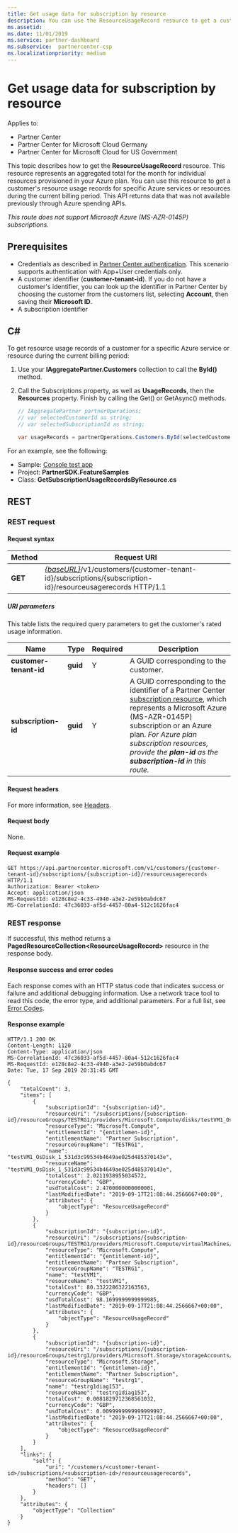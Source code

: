 ```yaml
---
title: Get usage data for subscription by resource
description: You can use the ResourceUsageRecord resource to get a customer's resource usage records for specific Azure services or resources during the current billing period.
ms.assetid: 
ms.date: 11/01/2019
ms.service: partner-dashboard
ms.subservice:  partnercenter-csp
ms.localizationpriority: medium
---
```


# Get usage data for subscription by resource

Applies to:

- Partner Center
- Partner Center for Microsoft Cloud Germany
- Partner Center for Microsoft Cloud for US Government

This topic describes how to get the **ResourceUsageRecord** resource. This resource represents an aggregated total for the month for individual resources provisioned in your Azure plan. You can use this resource to get a customer's resource usage records for specific Azure services or resources during the current billing period. This API returns data that was not available previously through Azure spending APIs.

*This route does not support Microsoft Azure (MS-AZR-0145P) subscriptions.*

## Prerequisites

- Credentials as described in [Partner Center authentication](partner-center-authentication.md). This scenario supports authentication with App+User credentials only.
- A customer identifier (**customer-tenant-id**). If you do not have a customer's identifier, you can look up the identifier in Partner Center by choosing the customer from the customers list, selecting **Account**, then saving their **Microsoft ID**.
- A subscription identifier

## C\#

To get resource usage records of a customer for a specific Azure service or resource during the current billing period:

1. Use your **IAggregatePartner.Customers** collection to call the **ById()** method.
2. Call the Subscriptions property, as well as **UsageRecords**, then the **Resources** property. Finish by calling the Get() or GetAsync() methods.

    ``` csharp
    // IAggregatePartner partnerOperations;
    // var selectedCustomerId as string;
    // var selectedSubscriptionId as string;

    var usageRecords = partnerOperations.Customers.ById(selectedCustomerId).Subscriptions.ById(selectedSubscriptionId).UsageRecords.Resources.Get();
    ```

For an example, see the following:

- Sample: [Console test app](console-test-app.md)
- Project: **PartnerSDK.FeatureSamples**
- Class: **GetSubscriptionUsageRecordsByResource.cs**

## REST

### REST request

#### Request syntax

| Method  | Request URI                                                                                                           |
|---------|-----------------------------------------------------------------------------------------------------------------------|
| **GET** | [*{baseURL}*](partner-center-rest-urls.md)/v1/customers/{customer-tenant-id}/subscriptions/{subscription-id}/resourceusagerecords HTTP/1.1 |

##### URI parameters

This table lists the required query parameters to get the customer's rated usage information.

| Name                   | Type     | Required | Description                               |
|------------------------|----------|----------|-------------------------------------------|
| **customer-tenant-id** | **guid** | Y        | A GUID corresponding to the customer.     |
| **subscription-id**    | **guid** | Y        | A GUID corresponding to the identifier of a Partner Center [subscription resource](subscription-resources.md#subscription), which represents a Microsoft Azure (MS-AZR-0145P) subscription or an Azure plan. *For Azure plan subscription resources, provide the **plan-id** as the **subscription-id** in this route.* |

#### Request headers

For more information, see [Headers](headers.md).

#### Request body

None.

#### Request example

```http
GET https://api.partnercenter.microsoft.com/v1/customers/{customer-tenant-id}/subscriptions/{subscription-id}/resourceusagerecords HTTP/1.1
Authorization: Bearer <token>
Accept: application/json
MS-RequestId: e128c8e2-4c33-4940-a3e2-2e59b0abdc67
MS-CorrelationId: 47c36033-af5d-4457-80a4-512c1626fac4
```

### REST response

If successful, this method returns a **PagedResourceCollection\<ResourceUsageRecord>** resource in the response body.

#### Response success and error codes

Each response comes with an HTTP status code that indicates success or failure and additional debugging information. Use a network trace tool to read this code, the error type, and additional parameters. For a full list, see [Error Codes](error-codes.md).

#### Response example

```http
HTTP/1.1 200 OK
Content-Length: 1120
Content-Type: application/json
MS-CorrelationId: 47c36033-af5d-4457-80a4-512c1626fac4
MS-RequestId: e128c8e2-4c33-4940-a3e2-2e59b0abdc67
Date: Tue, 17 Sep 2019 20:31:45 GMT

{
    "totalCount": 3,
    "items": [
        {
            "subscriptionId": "{subscription-id}",
            "resourceUri": "/subscriptions/{subscription-id}/resourceGroups/TESTRG1/providers/Microsoft.Compute/disks/testVM1_OsDisk_1_531d3c99534b4649ae025d485370143e",
            "resourceType": "Microsoft.Compute",
            "entitlementId": "{entitlemen-id}",
            "entitlementName": "Partner Subscription",
            "resourceGroupName": "TESTRG1",
            "name": "testVM1_OsDisk_1_531d3c99534b4649ae025d485370143e",
            "resourceName": "testVM1_OsDisk_1_531d3c99534b4649ae025d485370143e",
            "totalCost": 2.0211938955034572,
            "currencyCode": "GBP",
            "usdTotalCost": 2.4700000000000001,
            "lastModifiedDate": "2019-09-17T21:08:44.2566667+00:00",
            "attributes": {
                "objectType": "ResourceUsageRecord"
            }
        },
        {
            "subscriptionId": "{subscription-id}",
            "resourceUri": "/subscriptions/{subscription-id}/resourceGroups/TESTRG1/providers/Microsoft.Compute/virtualMachines/testVM1",
            "resourceType": "Microsoft.Compute",
            "entitlementId": "{entitlement-id}",
            "entitlementName": "Partner Subscription",
            "resourceGroupName": "TESTRG1",
            "name": "testVM1",
            "resourceName": "testVM1",
            "totalCost": 80.3322286322163563,
            "currencyCode": "GBP",
            "usdTotalCost": 98.1699999999999985,
            "lastModifiedDate": "2019-09-17T21:08:44.2566667+00:00",
            "attributes": {
                "objectType": "ResourceUsageRecord"
            }
        },
        {
            "subscriptionId": "{subscription-id}",
            "resourceUri": "/subscriptions/{subscription-id}/resourceGroups/testrg1/providers/Microsoft.Storage/storageAccounts/testrg1diag153",
            "resourceType": "Microsoft.Storage",
            "entitlementId": "{entitlemen-id}",
            "entitlementName": "Partner Subscription",
            "resourceGroupName": "testrg1",
            "name": "testrg1diag153",
            "resourceName": "testrg1diag153",
            "totalCost": 0.0081829712368561032,
            "currencyCode": "GBP",
            "usdTotalCost": 0.0099999999999999997,
            "lastModifiedDate": "2019-09-17T21:08:44.2566667+00:00",
            "attributes": {
                "objectType": "ResourceUsageRecord"
            }
        }
    ],
    "links": {
        "self": {
            "uri": "/customers/<customer-tenant-id>/subscriptions/<subscription-id>/resourceusagerecords",
            "method": "GET",
            "headers": []
        }
    },
    "attributes": {
        "objectType": "Collection"
    }
}
```
